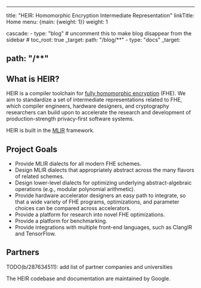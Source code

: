 --------------------------------------------------------------------------------

title: "HEIR: Homomorphic Encryption Intermediate Representation" linkTitle:
Home menu: {main: {weight: 1}} weight: 1

cascade: - type: "blog" # uncomment this to make blog disappear from the
sidebar # toc_root: true _target: path: "/blog/**" - type: "docs" _target:

## path: "/**"

## What is HEIR?

HEIR is a compiler toolchain for
[fully homomorphic encryption](https://en.wikipedia.org/wiki/Homomorphic_encryption)
(FHE). We aim to standardize a set of intermediate representations related to
FHE, which compiler engineers, hardware designers, and cryptography researchers
can build upon to accelerate the research and development of production-strength
privacy-first software systems.

HEIR is built in the [MLIR](https://mlir.llvm.org/) framework.

## Project Goals

-   Provide MLIR dialects for all modern FHE schemes.
-   Design MLIR dialects that appropriately abstract across the many flavors of
    related schemes.
-   Design lower-level dialects for optimizing underlying abstract-algebraic
    operations (e.g., modular polynomial arithmetic).
-   Provide hardware accelerator designers an easy path to integrate, so that a
    wide variety of FHE programs, optimizations, and parameter choices can be
    compared across accelerators.
-   Provide a platform for research into novel FHE optimizations.
-   Provide a platform for benchmarking.
-   Provide integrations with multiple front-end languages, such as ClangIR and
    TensorFlow.

## Partners

TODO(b/287634511): add list of partner companies and universities

The HEIR codebase and documentation are maintained by Google.

